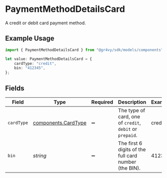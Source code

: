 # PaymentMethodDetailsCard

A credit or debit card payment method.

## Example Usage

```typescript
import { PaymentMethodDetailsCard } from "@gr4vy/sdk/models/components";

let value: PaymentMethodDetailsCard = {
    cardType: "credit",
    bin: "412345",
};
```

## Fields

| Field                                                      | Type                                                       | Required                                                   | Description                                                | Example                                                    |
| ---------------------------------------------------------- | ---------------------------------------------------------- | ---------------------------------------------------------- | ---------------------------------------------------------- | ---------------------------------------------------------- |
| `cardType`                                                 | [components.CardType](../../models/components/cardtype.md) | :heavy_minus_sign:                                         | The type of card, one of `credit`, `debit` or `prepaid`.   | credit                                                     |
| `bin`                                                      | *string*                                                   | :heavy_minus_sign:                                         | The first 6 digits of the full card number (the BIN).      | 412345                                                     |